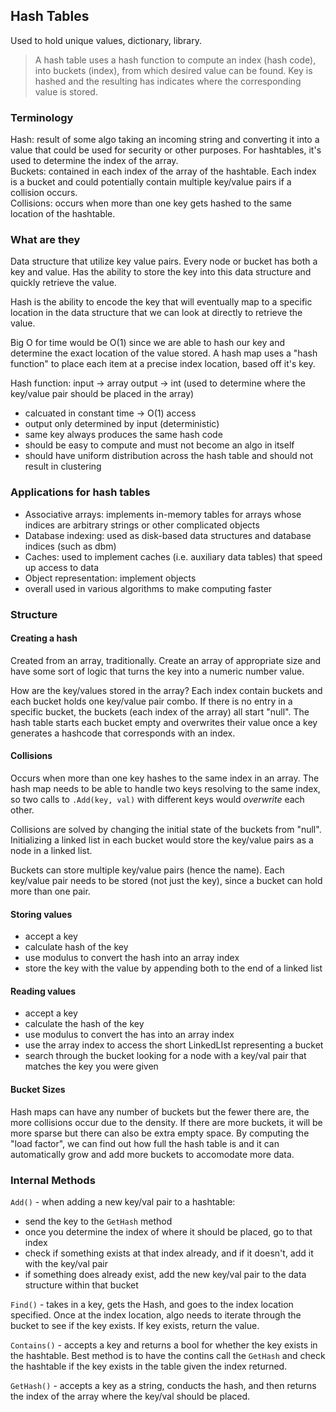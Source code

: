 ## Hash Tables
Used to hold unique values, dictionary, library. 
> A hash table uses a hash function to compute an index (hash code), into buckets (index), from which desired value can be found. Key is hashed and the resulting has indicates where the corresponding value is stored. 

### Terminology
Hash: result of some algo taking an incoming string and converting it into a value that could be used for security or other purposes. For hashtables, it's used to determine the index of the array.   
Buckets: contained in each index of the array of the hashtable. Each index is a bucket and could potentially contain multiple key/value pairs if a collision occurs.   
Collisions: occurs when more than one key gets hashed to the same location of the hashtable.   

### What are they
Data structure that utilize key value pairs. Every node or bucket has both a key and value. Has the ability to store the key into this data structure and quickly retrieve the value. 

Hash is the ability to encode the key that will eventually map to a specific location in the data structure that we can look at directly to retrieve the value. 

Big O for time would be O(1) since we are able to hash our key and determine the exact location of the value stored. A hash map uses a "hash function" to place each item at a precise index location, based off it's key. 

Hash function:
input -> array
output -> int (used to determine where the key/value pair should be placed in the array)
- calcuated in constant time -> O(1) access
- output only determined by input (deterministic)
- same key always produces the same hash code
- should be easy to compute and must not become an algo in itself
- should have uniform distribution across the hash table and should not result in clustering

### Applications for hash tables
- Associative arrays: implements in-memory tables for arrays whose indices are arbitrary strings or other complicated objects
- Database indexing: used as disk-based data structures and database indices (such as dbm)
- Caches: used to implement caches (i.e. auxiliary data tables) that speed up access to data
- Object representation: implement objects
- overall used in various algorithms to make computing faster

### Structure
#### Creating a hash
Created from an array, traditionally. Create an array of appropriate size and have some sort of logic that turns the key into a numeric number value. 

How are the key/values stored in the array?
Each index contain buckets and each bucket holds one key/value pair combo. If there is no entry in a specific bucket, the buckets (each index of the array) all start "null". The hash table starts each bucket empty and overwrites their value once a key generates a hashcode that corresponds with an index.

#### Collisions
Occurs when more than one key hashes to the same index in an array. The hash map needs to be able to handle two keys resolving to the same index, so two calls to `.Add(key, val)` with different keys would *overwrite* each other. 

Collisions are solved by changing the initial state of the buckets from "null". Initializing a linked list in each bucket would store the key/value pairs as a node in a linked list. 

Buckets can store multiple key/value pairs (hence the name). Each key/value pair needs to be stored (not just the key), since a bucket can hold more than one pair. 

#### Storing values
- accept a key
- calculate hash of the key
- use modulus to convert the hash into an array index
- store the key with the value by appending both to the end of a linked list

#### Reading values
- accept a key
- calculate the hash of the key
- use modulus to convert the has into an array index
- use the array index to access the short LinkedLIst representing a bucket
- search through the bucket looking for a node with a key/val pair that matches the key you were given

#### Bucket Sizes
Hash maps can have any number of buckets but the fewer there are, the more collisions occur due to the density. If there are more buckets, it will be more sparse but there can also be extra empty space. By computing the "load factor", we can find out how full the hash table is and it can automatically grow and add more buckets to accomodate more data. 

### Internal Methods
`Add()` - when adding a new key/val pair to a hashtable:
- send the key to the `GetHash` method
- once you determine the index of where it should be placed, go to that index
- check if something exists at that index already, and if it doesn't, add it with the key/val pair
- if something does already exist, add the new key/val pair to the data structure within that bucket

`Find()` - takes in a key, gets the Hash, and goes to the index location specified. Once at the index location, algo needs to iterate through the bucket to see if the key exists. If key exists, return the value. 

`Contains()` - accepts a key and returns a bool for whether the key exists in the hashtable. Best method is to have the contins call the `GetHash` and check the hashtable if the key exists in the table given the index returned. 

`GetHash()` - accepts a key as a string, conducts the hash, and then returns the index of the array where the key/val should be placed. 





